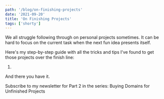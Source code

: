 ```yaml
---
path: '/blog/on-finishing-projects'
date: '2021-09-20'
title: 'On Finishing Projects'
tags: ['shorty']
---
```


We all struggle following through on personal projects sometimes. It can be hard to focus on the current task when the next fun idea presents itself.

Here's my step-by-step guide with all the tricks and tips I've found to get those projects over the finish line:

1.

And there you have it.

Subscribe to my newsletter for Part 2 in the series: Buying Domains for Unfinished Projects
